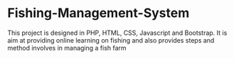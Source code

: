 # Fishing-Management-System

This project is designed in PHP, HTML, CSS, Javascript and Bootstrap. It is aim at providing online learning on fishing and also provides steps and method involves in managing a fish farm
